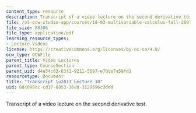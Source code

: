 ```yaml
---
content_type: resource
description: Transcript of a video lecture on the second derivative test.
file: /ol-ocw-studio-app/courses/18-02-multivariable-calculus-fall-2007/0dc098cccd17605316c03129596c3ded_18_022007L10.pdf
file_size: 88306
file_type: application/pdf
learning_resource_types:
- Lecture Videos
license: https://creativecommons.org/licenses/by-nc-sa/4.0/
ocw_type: OCWFile
parent_title: Video Lectures
parent_type: CourseSection
parent_uid: d4e54c63-63f2-9211-5697-e70de7a59fd1
resourcetype: Document
title: "Transcript \u2013 Lecture 10"
uid: 0dc098cc-cd17-6053-16c0-3129596c3ded
---
```

Transcript of a video lecture on the second derivative test.